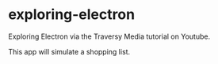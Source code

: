 # exploring-electron
Exploring Electron via the Traversy Media tutorial on Youtube.

This app will simulate a shopping list. 
